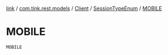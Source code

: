 [link](../../../index.md) / [com.tink.rest.models](../../index.md) / [Client](../index.md) / [SessionTypeEnum](index.md) / [MOBILE](./-m-o-b-i-l-e.md)

# MOBILE

`MOBILE`
